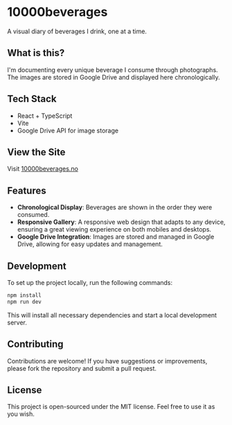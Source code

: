 # 10000beverages

A visual diary of beverages I drink, one at a time.

## What is this?

I'm documenting every unique beverage I consume through photographs. The images are stored in Google Drive and displayed here chronologically.

## Tech Stack

- React + TypeScript
- Vite
- Google Drive API for image storage

## View the Site

Visit [10000beverages.no](https://10000beverages.no)

## Features

- **Chronological Display**: Beverages are shown in the order they were consumed.
- **Responsive Gallery**: A responsive web design that adapts to any device, ensuring a great viewing experience on both mobiles and desktops.
- **Google Drive Integration**: Images are stored and managed in Google Drive, allowing for easy updates and management.

## Development

To set up the project locally, run the following commands:

```bash
npm install
npm run dev
```

This will install all necessary dependencies and start a local development server.

## Contributing

Contributions are welcome! If you have suggestions or improvements, please fork the repository and submit a pull request.

## License

This project is open-sourced under the MIT license. Feel free to use it as you wish.
